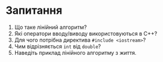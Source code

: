 # Запитання

1. Що таке лінійний алгоритм?  
2. Які оператори вводу/виводу використовуються в C++?  
3. Для чого потрібна директива `#include <iostream>`?  
4. Чим відрізняється `int` від `double`?  
5. Наведіть приклад лінійного алгоритму з життя.
